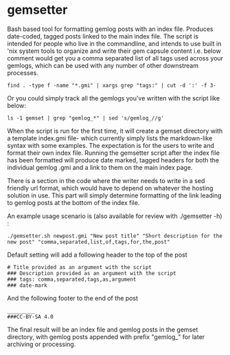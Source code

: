 # gemsetter

Bash based tool for formatting gemlog posts with an index file. Produces date-coded, tagged posts linked to the main index file. The script is intended for people who live in the commandline, and intends to use built in 'nix system tools to organize and write their gem capsule content i.e. below comment would get you a comma separated list of all tags used across your gemlogs, which can be used with any number of other downstream processes.  

```
find . -type f -name "*.gmi" | xargs grep "tags:" | cut -d ':' -f 3-
```

Or you could simply track all the gemlogs you've written with the script like below: 

```
ls -1 gemset | grep "gemlog_*" | sed 's/gemlog_//g'
```

When the script is run for the first time, it will create a gemset directory with a template index.gmi file- which currently simply lists the markdown-like syntax with some examples. The expectation is for the users to write and format their own index file. Running the gemsetter script after the index file has been formatted will produce date marked, tagged headers for both the individual gemlog .gmi and a link to them on the main index page. 

There is a section in the code where the writer needs to write in a sed friendly url format, which would have to depend on whatever the hosting solution in use. This part will simply determine formatting of the link leading to gemlog posts at the bottom of the index file. 

An example usage scenario is (also available for review with ./gemsetter -h) :

```
./gemsetter.sh newpost.gmi "New post title" "Short description for the new post" "comma,separated,list,of,tags,for,the,post"
```

Default setting will add a following header to the top of the post

```
# Title provided as an argument with the script
### Description provided as an argument with the script
### tags: comma,separated,tags,as,argument
### date-mark
```

And the following footer to the end of the post

```
_________
###CC-BY-SA 4.0
```

The final result will be an index file and gemlog posts in the gemset directory, with gemlog posts appended with prefix "gemlog_" for later archiving or processing. 
